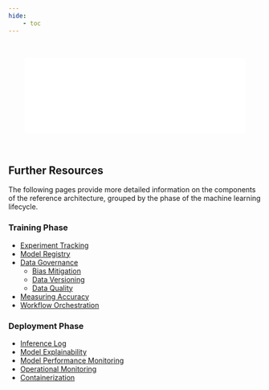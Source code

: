 ```yaml
---
hide:
    - toc
---
```


<!-- Need to use embed instead of img to enable hyperlinks in the image -->

<embed src="../../_images/reference-architecture.drawio.svg" id="svgFrame"
style="padding: 32px; width: 100%; box-sizing: border-box;"></embed>

<script>
const canonicalRootLevel = 3;  // Number of path segments in the canonical URL to strip (need to account for trailing slash)
const urlParts = new URL(window.location.href);
const siteRoot = urlParts.pathname.split('/').slice(0, -canonicalRootLevel).join('/') + "/";
console.debug('siteRoot:', siteRoot);

// Open all local links in the top window (instead of the iframe/embed)
// and rewrite their targets based on the canonical URL of the current page
document.getElementById('svgFrame').addEventListener('load', function() {
    const iframe = this.getSVGDocument();
    // Need to match attribute name in all XML namespaces, since SVG <2 uses `xlink`
    const internalLinks = iframe.querySelectorAll('a[*|href^="/"]');
    internalLinks.forEach(link => {
        link.setAttribute('target', '_top')

        // Rewrite the link target relative to the site root
        const href = link.getAttribute('xlink:href');
        if (href !== null) {
            const newHref = href.replace(/^\//, siteRoot);
            console.log("Rewriting link:", href, "to", newHref);
            link.setAttribute('xlink:href', newHref);
        }
    });
});
</script>

## Further Resources

The following pages provide more detailed information on the components of the reference architecture, grouped by the phase of the machine learning lifecycle.

### Training Phase

-   [Experiment Tracking](experiment-tracking.md)
-   [Model Registry](model-registry.md)
-   [Data Governance](data-governance/index.md)
    -   [Bias Mitigation](data-governance/bias-mitigation.md)
    -   [Data Versioning](data-governance/data-versioning.md)
    -   [Data Quality](data-governance/data-quality.md)
-   [Measuring Accuracy](accuracy.md)
-   [Workflow Orchestration](orchestration.md)

### Deployment Phase

-   [Inference Log](inference-log.md)
-   [Model Explainability](explainability.md)
-   [Model Performance Monitoring](model-monitoring.md)
-   [Operational Monitoring](operational-monitoring.md)
-   [Containerization](containerization.md)
